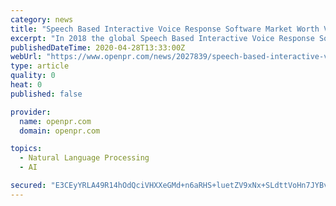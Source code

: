 ```yaml
---
category: news
title: "Speech Based Interactive Voice Response Software Market Worth Value Size Share Growth Trends Outlook Forecast Industry Statistics | Valuates Reports"
excerpt: "In 2018 the global Speech Based Interactive Voice Response Software market size was 1250 million US and it is expected to reach 3120 million US by the end of 2025 with a CAGR of 12 1 during 2019 2025 Get"
publishedDateTime: 2020-04-28T13:33:00Z
webUrl: "https://www.openpr.com/news/2027839/speech-based-interactive-voice-response-software-market-worth"
type: article
quality: 0
heat: 0
published: false

provider:
  name: openpr.com
  domain: openpr.com

topics:
  - Natural Language Processing
  - AI

secured: "E3CEyYRLA49R14hOdQciVHXXeGMd+n6aRHS+luetZV9xNx+SLdttVoHn7JYBv+Pq/x0UVDc4HgmpI9ANL6paByke75Wq7jMccr5xsShGcxFfbxuCKiZX/3SpcG4Q/yrZaWjYwUQ0p3Uh6Bp/DlVWKO70sHpwZkNWqG3oA7MRS7FsQ7OGOqngR+Q4e3eGSLyxM+6hDg2PsiJ/ak94LZZWGqB1fbZCEYfY6pZviGoA8I759+GLEiycH5afTDxhlLUESqEGZh5jNSFeAgvch2v4oA0hog5e9CL6QafkQ/+OtYqpkO/V5sj7KuNOnNwXkmsG5HzjMU+P6ioy+m+Xlj6EZfVvv+0wg1PW2NnqnA4VxcjuQlVjWHqZU1iEeVfhhtNv/Cb75ITAQ060j8PbvxBSXtJQQogG9CxjOfdBdN9yURLJQ9WaMVorvlOZB9sMtgo3JIStyclJxC6bzQ0RjwmbgmRi22iQZNJo4pOUK7Trnog=;SuFuFaXksr2qavM59xKf2Q=="
---
```


